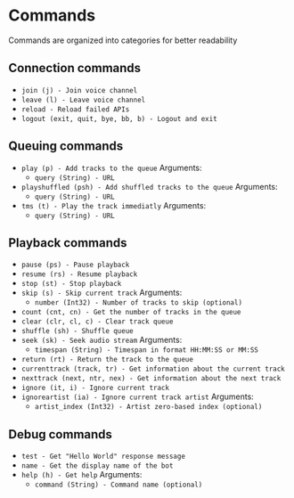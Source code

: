 # Commands

Commands are organized into categories for better readability

## Connection commands

- ```join (j) - Join voice channel```
- ```leave (l) - Leave voice channel```
- ```reload - Reload failed APIs```
- ```logout (exit, quit, bye, bb, b) - Logout and exit```

## Queuing commands

- ```play (p) - Add tracks to the queue```
    Arguments:
    - ```query (String) - URL```
- ```playshuffled (psh) - Add shuffled tracks to the queue```
    Arguments:
    - ```query (String) - URL```
- ```tms (t) - Play the track immediatly```
    Arguments:
    - ```query (String) - URL```

## Playback commands

- ```pause (ps) - Pause playback```
- ```resume (rs) - Resume playback```
- ```stop (st) - Stop playback```
- ```skip (s) - Skip current track```
    Arguments:
    - ```number (Int32) - Number of tracks to skip (optional)```
- ```count (cnt, cn) - Get the number of tracks in the queue```
- ```clear (clr, cl, c) - Clear track queue```
- ```shuffle (sh) - Shuffle queue```
- ```seek (sk) - Seek audio stream```
    Arguments:
    - ```timespan (String) - Timespan in format HH:MM:SS or MM:SS```
- ```return (rt) - Return the track to the queue```
- ```currenttrack (track, tr) - Get information about the current track```
- ```nexttrack (next, ntr, nex) - Get information about the next track```
- ```ignore (it, i) - Ignore current track```
- ```ignoreartist (ia) - Ignore current track artist```
    Arguments:
    - ```artist_index (Int32) - Artist zero-based index (optional)```

## Debug commands

- ```test - Get "Hello World" response message```
- ```name - Get the display name of the bot```
- ```help (h) - Get help```
    Arguments:
    - ```command (String) - Command name (optional)```
